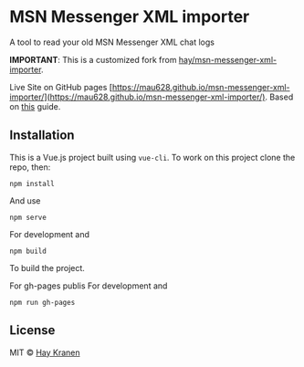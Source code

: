 # MSN Messenger XML importer
A tool to read your old MSN Messenger XML chat logs

__IMPORTANT__: This is a customized fork from [hay/msn-messenger-xml-importer](https://github.com/hay/msn-messenger-xml-importer).

Live Site on GitHub pages [https://mau628.github.io/msn-messenger-xml-importer/](https://mau628.github.io/msn-messenger-xml-importer/). Based on [this](https://learnvue.co/2020/09/how-to-deploy-your-vue-app-to-github-pages/) guide.

## Installation
This is a Vue.js project built using `vue-cli`. To work on this project clone the repo, then:

    npm install

And use

    npm serve

For development and

    npm build

To build the project.

For gh-pages publis
For development and

    npm run gh-pages

## License
MIT &copy; [Hay Kranen](http://www.haykranen.nl)